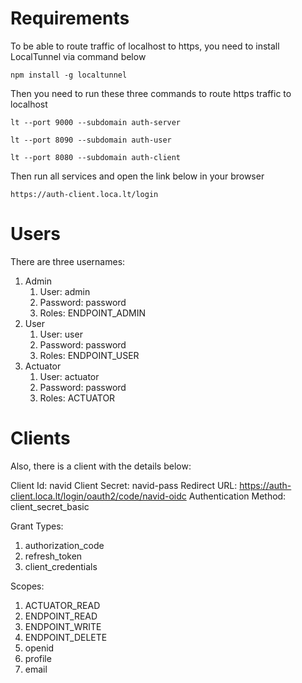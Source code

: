 # Requirements
To be able to route traffic of localhost to https, you need to install LocalTunnel via command below
```shell
npm install -g localtunnel
```

Then you need to run these three commands to route https traffic to localhost

```shell
lt --port 9000 --subdomain auth-server
```
```shell
lt --port 8090 --subdomain auth-user
```
```shell
lt --port 8080 --subdomain auth-client
```

Then run all services and open the link below in your browser
```
https://auth-client.loca.lt/login
```

# Users

There are three usernames:

1. Admin
   1. User: admin
   2. Password: password
   3. Roles: ENDPOINT_ADMIN
2. User
   1. User: user
   2. Password: password
   3. Roles: ENDPOINT_USER
3. Actuator
   1. User: actuator
   2. Password: password
   3. Roles: ACTUATOR

# Clients

Also, there is a client with the details below:

Client Id: navid
Client Secret: navid-pass
Redirect URL: https://auth-client.loca.lt/login/oauth2/code/navid-oidc
Authentication Method: client_secret_basic

Grant Types: 
   1. authorization_code
   2. refresh_token
   3. client_credentials

Scopes: 
   1. ACTUATOR_READ
   2. ENDPOINT_READ
   3. ENDPOINT_WRITE
   4. ENDPOINT_DELETE
   5. openid
   6. profile
   7. email